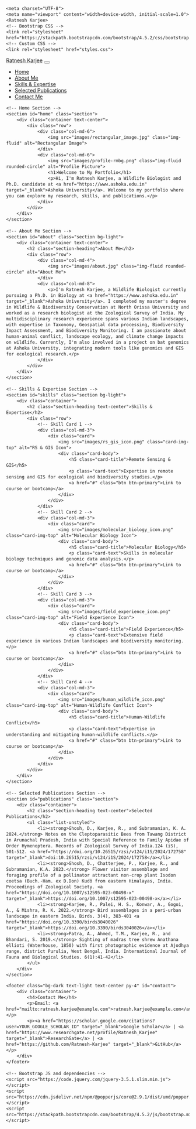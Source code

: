 <!DOCTYPE html>
<html lang="en">

    <meta charset="UTF-8">
    <meta name="viewport" content="width=device-width, initial-scale=1.0">
    <Ratnesh Karjee>
    <!-- Bootstrap CSS -->
    <link rel="stylesheet" href="https://stackpath.bootstrapcdn.com/bootstrap/4.5.2/css/bootstrap.min.css">
    <!-- Custom CSS -->
    <link rel="stylesheet" href="styles.css">
</head>
<body>
    <!-- Navigation Bar -->
    <nav class="navbar navbar-expand-lg navbar-dark bg-dark">
        <a class="navbar-brand" href="#">Ratnesh Karjee</a>
        <button class="navbar-toggler" type="button" data-toggle="collapse" data-target="#navbarNav" aria-controls="navbarNav" aria-expanded="false" aria-label="Toggle navigation">
            <span class="navbar-toggler-icon"></span>
        </button>
        <div class="collapse navbar-collapse" id="navbarNav">
            <ul class="navbar-nav">
                <li class="nav-item">
                    <a class="nav-link" href="#home">Home</a>
                </li>
                <li class="nav-item">
                    <a class="nav-link" href="#about">About Me</a>
                </li>
                <li class="nav-item">
                    <a class="nav-link" href="#skills">Skills & Expertise</a>
                </li>
                <li class="nav-item">
                    <a class="nav-link" href="#publications">Selected Publications</a>
                </li>
                <li class="nav-item">
                    <a class="nav-link" href="#contact">Contact Me</a>
                </li>
            </ul>
        </div>
    </nav>

    <!-- Home Section -->
    <section id="home" class="section">
        <div class="container text-center">
            <div class="row">
                <div class="col-md-6">
                    <img src="images/rectangular_image.jpg" class="img-fluid" alt="Rectangular Image">
                </div>
                <div class="col-md-6">
                    <img src="images/profile-rmbg.png" class="img-fluid rounded-circle" alt="Profile Picture">
                    <h1>Welcome to My Portfolio</h1>
                    <p>Hi, I'm Ratnesh Karjee, a Wildlife Biologist and Ph.D. candidate at <a href="https://www.ashoka.edu.in" target="_blank">Ashoka University</a>. Welcome to my portfolio where you can explore my research, skills, and publications.</p>
                </div>
            </div>
        </div>
    </section>

    <!-- About Me Section -->
    <section id="about" class="section bg-light">
        <div class="container text-center">
            <h2 class="section-heading">About Me</h2>
            <div class="row">
                <div class="col-md-4">
                    <img src="images/about.jpg" class="img-fluid rounded-circle" alt="About Me">
                </div>
                <div class="col-md-8">
                    <p>I'm Ratnesh Karjee, a Wildlife Biologist currently pursuing a Ph.D. in Biology at <a href="https://www.ashoka.edu.in" target="_blank">Ashoka University</a>. I completed my master's degree in Wildlife & Biodiversity Conservation at North Orissa University and worked as a research biologist at the Zoological Survey of India. My multidisciplinary research experience spans various Indian landscapes, with expertise in Taxonomy, Geospatial data processing, Biodiversity Impact Assessment, and Biodiversity Monitoring. I am passionate about human-animal conflict, landscape ecology, and climate change impacts on wildlife. Currently, I'm also involved in a project on bat genomics at Ashoka University, integrating modern tools like genomics and GIS for ecological research.</p>
                </div>
            </div>
        </div>
    </section>

    <!-- Skills & Expertise Section -->
    <section id="skills" class="section bg-light">
        <div class="container">
            <h2 class="section-heading text-center">Skills & Expertise</h2>
            <div class="row">
                <!-- Skill Card 1 -->
                <div class="col-md-3">
                    <div class="card">
                        <img src="images/rs_gis_icon.png" class="card-img-top" alt="RS & GIS Icon">
                        <div class="card-body">
                            <h5 class="card-title">Remote Sensing & GIS</h5>
                            <p class="card-text">Expertise in remote sensing and GIS for ecological and biodiversity studies.</p>
                            <a href="#" class="btn btn-primary">Link to course or bootcamp</a>
                        </div>
                    </div>
                </div>
                <!-- Skill Card 2 -->
                <div class="col-md-3">
                    <div class="card">
                        <img src="images/molecular_biology_icon.png" class="card-img-top" alt="Molecular Biology Icon">
                        <div class="card-body">
                            <h5 class="card-title">Molecular Biology</h5>
                            <p class="card-text">Skills in molecular biology techniques and genomic data analysis.</p>
                            <a href="#" class="btn btn-primary">Link to course or bootcamp</a>
                        </div>
                    </div>
                </div>
                <!-- Skill Card 3 -->
                <div class="col-md-3">
                    <div class="card">
                        <img src="images/field_experience_icon.png" class="card-img-top" alt="Field Experience Icon">
                        <div class="card-body">
                            <h5 class="card-title">Field Experience</h5>
                            <p class="card-text">Extensive field experience in various Indian landscapes and biodiversity monitoring.</p>
                            <a href="#" class="btn btn-primary">Link to course or bootcamp</a>
                        </div>
                    </div>
                </div>
                <!-- Skill Card 4 -->
                <div class="col-md-3">
                    <div class="card">
                        <img src="images/human_wildlife_icon.png" class="card-img-top" alt="Human-Wildlife Conflict Icon">
                        <div class="card-body">
                            <h5 class="card-title">Human-Wildlife Conflict</h5>
                            <p class="card-text">Expertise in understanding and mitigating human-wildlife conflicts.</p>
                            <a href="#" class="btn btn-primary">Link to course or bootcamp</a>
                        </div>
                    </div>
                </div>
            </div>
        </div>
    </section>

    <!-- Selected Publications Section -->
    <section id="publications" class="section">
        <div class="container">
            <h2 class="section-heading text-center">Selected Publications</h2>
            <ul class="list-unstyled">
                <li><strong>Ghosh, D., Karjee, R., and Subramanian, K. A. 2024.</strong> Notes on the Cleptoparasitic Bees from Tawang District in Arunachal Pradesh, India with Special Reference to Family Apidae of Order Hymenoptera. Records of Zoological Survey of India.124 (iS), 501-512. <a href="https://doi.org/10.26515/rzsi/v124/i1S/2024/172758" target="_blank">doi:10.26515/rzsi/v124/i1S/2024/172758</a></li>
                <li><strong>Ghosh, D., Chatterjee, P., Karjee, R., and Subramanian, K.A. 2023.</strong> Flower visitor assemblage and foraging profile of a pollinator attractant non-crop plant Isodon coetsa (Buch.-Ham. ex D.Don) Kudô from eastern Himalayas, India. Proceedings of Zoological Society. <a href="https://doi.org/10.1007/s12595-023-00498-x" target="_blank">https://doi.org/10.1007/s12595-023-00498-x</a></li>
                <li><strong>Karjee, R., Palei, H. S., Konwar, A., Gogoi, A., & Mishra, R. K. 2022.</strong> Bird assemblages in a peri-urban landscape in eastern India. Birds. 3(4), 383-401 <a href="https://doi.org/10.3390/birds3040026" target="_blank">https://doi.org/10.3390/birds3040026</a></li>
                <li><strong>Patra, A., Ahmed, T.M., Karjee, R., and Bhandari, S. 2019.</strong> Sighting of madras tree shrew Anathana ellioti (Waterhouse, 1850) with first photographic evidence at Ajodhya range, district Purulia, West Bengal, India. International Journal of Fauna and Biological Studies. 6(1):41-42</li>
            </ul>
        </div>
    </section>

   <!-- Footer with Contact Me Section -->
    <footer class="bg-dark text-light text-center py-4" id="contact">
        <div class="container">
            <h4>Contact Me</h4>
            <p>Email: <a href="mailto:ratnesh.karjee@example.com">ratnesh.karjee@example.com</a></p>
            <p><a href="https://scholar.google.com/citations?user=YOUR_GOOGLE_SCHOLAR_ID" target="_blank">Google Scholar</a> | <a href="https://www.researchgate.net/profile/Ratnesh_Karjee" target="_blank">ResearchGate</a> | <a href="https://github.com/Ratnesh-Karjee" target="_blank">GitHub</a></p>
        </div>
    </footer>

    <!-- Bootstrap JS and dependencies -->
    <script src="https://code.jquery.com/jquery-3.5.1.slim.min.js"></script>
    <script src="https://cdn.jsdelivr.net/npm/@popperjs/core@2.9.1/dist/umd/popper.min.js"></script>
    <script src="https://stackpath.bootstrapcdn.com/bootstrap/4.5.2/js/bootstrap.min.js"></script>
</body>
</html>
